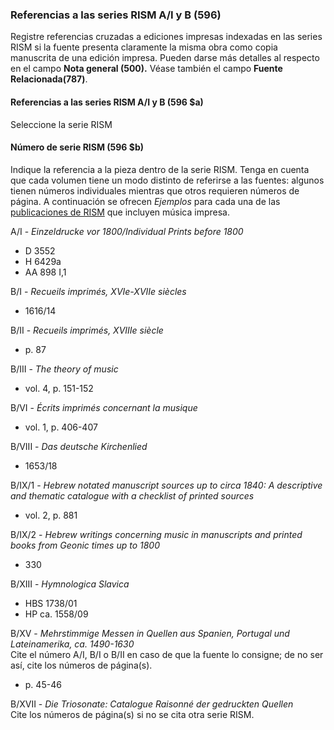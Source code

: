 ### Referencias a las series RISM A/I y B (596)

Registre referencias cruzadas a ediciones impresas indexadas en las series RISM si la fuente presenta claramente la misma obra como copia manuscrita de una edición impresa. Pueden darse más detalles al respecto en el campo **Nota general (500).** Véase también el campo **Fuente Relacionada(787)**.

#### Referencias a las series RISM A/I y B (596 $a)

Seleccione la serie RISM

#### Número de serie RISM (596 $b)

Indique la referencia a la pieza dentro de la serie RISM. Tenga en cuenta que cada volumen tiene un modo distinto de referirse a las fuentes: algunos tienen números individuales mientras que otros requieren números de página. A continuación se ofrecen _Ejemplos_ para cada una de las [publicaciones de RISM](http://www.rism.info/en/publications.html) que incluyen música impresa.

A/I - _Einzeldrucke vor 1800/Individual Prints before 1800_

- D 3552
- H 6429a
- AA 898 I,1

B/I - _Recueils imprimés, XVIe-XVIIe siècles_

- 1616/14

B/II - _Recueils imprimés, XVIIIe siècle_

- p. 87

B/III - _The theory of music_

- vol. 4, p. 151-152

B/VI - _Écrits imprimés concernant la musique_

- vol. 1, p. 406-407

B/VIII - _Das deutsche Kirchenlied_

- 1653/18

B/IX/1 - _Hebrew notated manuscript sources up to circa 1840: A descriptive and thematic catalogue with a checklist of printed sources_

- vol. 2, p. 881

B/IX/2 - _Hebrew writings concerning music in manuscripts and printed books from Geonic times up to 1800_

- 330

B/XIII - _Hymnologica Slavica_

- HBS 1738/01
- HP ca. 1558/09

B/XV - _Mehrstimmige Messen in Quellen aus Spanien, Portugal und Lateinamerika, ca. 1490-1630_  
Cite el número A/I, B/I o B/II en caso de que la fuente lo consigne; de no ser así, cite los números de página(s).

- p. 45-46

B/XVII - _Die Triosonate: Catalogue Raisonné der gedruckten Quellen_  
Cite los números de página(s) si no se cita otra serie RISM.